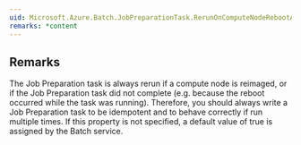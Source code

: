 ```yaml
---  
uid: Microsoft.Azure.Batch.JobPreparationTask.RerunOnComputeNodeRebootAfterSuccess  
remarks: *content  
---  
```

  
## Remarks  
 The Job Preparation task is always rerun if a compute node is reimaged, or if the Job Preparation task did not              complete (e.g. because the reboot occurred while the task was running). Therefore, you should always write a              Job Preparation task to be idempotent and to behave correctly if run multiple times. If this property is not              specified, a default value of true is assigned by the Batch service.